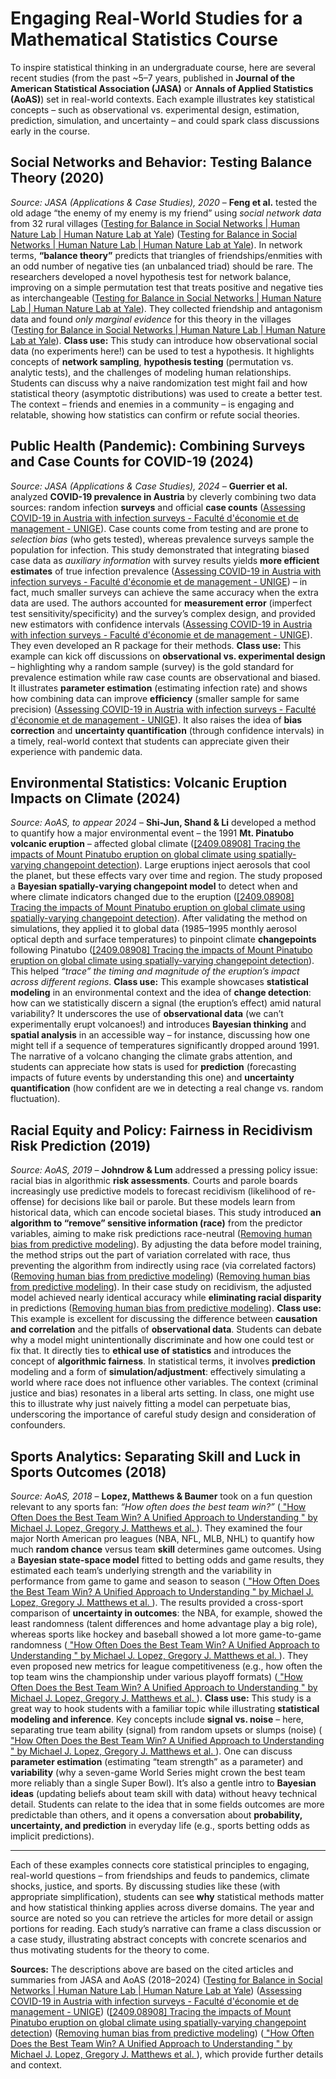 # Engaging Real-World Studies for a Mathematical Statistics Course

To inspire statistical thinking in an undergraduate course, here are several recent studies (from the past ~5–7 years, published in **Journal of the American Statistical Association (JASA)** or **Annals of Applied Statistics (AoAS)**) set in real-world contexts. Each example illustrates key statistical concepts – such as observational vs. experimental design, estimation, prediction, simulation, and uncertainty – and could spark class discussions early in the course.

## Social Networks and Behavior: Testing Balance Theory (2020)  
*Source: JASA (Applications & Case Studies), 2020* – **Feng et al.** tested the old adage “the enemy of my enemy is my friend” using *social network data* from 32 rural villages ([Testing for Balance in Social Networks | Human Nature Lab | Human Nature Lab at Yale](https://humannaturelab.net/paper/testing-for-balance-in-social-networks#:~:text=Friendship%20and%20antipathy%20exist%20in,assumes%20that%20negative%20and%20positive)) ([Testing for Balance in Social Networks | Human Nature Lab | Human Nature Lab at Yale](https://humannaturelab.net/paper/testing-for-balance-in-social-networks#:~:text=independent%20interest,tie%20formation%20in%20this%20setting)). In network terms, **“balance theory”** predicts that triangles of friendships/enmities with an odd number of negative ties (an unbalanced triad) should be rare. The researchers developed a novel hypothesis test for network balance, improving on a simple permutation test that treats positive and negative ties as interchangeable ([Testing for Balance in Social Networks | Human Nature Lab | Human Nature Lab at Yale](https://humannaturelab.net/paper/testing-for-balance-in-social-networks#:~:text=negative%20ties%20that%20has%20received,Along%20the%20way%2C%20we%20prove)). They collected friendship and antagonism data and found *only marginal evidence* for this theory in the villages ([Testing for Balance in Social Networks | Human Nature Lab | Human Nature Lab at Yale](https://humannaturelab.net/paper/testing-for-balance-in-social-networks#:~:text=independent%20interest,tie%20formation%20in%20this%20setting)). **Class use:** This study can introduce how observational social data (no experiments here!) can be used to test a hypothesis. It highlights concepts of **network sampling**, **hypothesis testing** (permutation vs. analytic tests), and the challenges of modeling human relationships. Students can discuss why a naive randomization test might fail and how statistical theory (asymptotic distributions) was used to create a better test. The context – friends and enemies in a community – is engaging and relatable, showing how statistics can confirm or refute social theories.

## Public Health (Pandemic): Combining Surveys and Case Counts for COVID-19 (2024)  
*Source: JASA (Applications & Case Studies), 2024* – **Guerrier et al.** analyzed **COVID-19 prevalence in Austria** by cleverly combining two data sources: random infection **surveys** and official **case counts** ([Assessing COVID-19 in Austria with infection surveys - Faculté d'économie et de management - UNIGE](https://www.unige.ch/gsem/en/about/news-events/news/2024/estimation-covid-19-prevalence-in-austria/#:~:text=Franzens,proposed%20estimators%20and%20confidence%20intervals)). Case counts come from testing and are prone to *selection bias* (who gets tested), whereas prevalence surveys sample the population for infection. This study demonstrated that integrating biased case data as *auxiliary information* with survey results yields **more efficient estimates** of true infection prevalence ([Assessing COVID-19 in Austria with infection surveys - Faculté d'économie et de management - UNIGE](https://www.unige.ch/gsem/en/about/news-events/news/2024/estimation-covid-19-prevalence-in-austria/#:~:text=2020,proposed%20estimators%20and%20confidence%20intervals)) – in fact, much smaller surveys can achieve the same accuracy when the extra data are used. The authors accounted for **measurement error** (imperfect test sensitivity/specificity) and the survey’s complex design, and provided new estimators with confidence intervals ([Assessing COVID-19 in Austria with infection surveys - Faculté d'économie et de management - UNIGE](https://www.unige.ch/gsem/en/about/news-events/news/2024/estimation-covid-19-prevalence-in-austria/#:~:text=benefits%20of%20properly%20combining%20the,CRAN)). They even developed an R package for their methods. **Class use:** This example can kick off discussions on **observational vs. experimental design** – highlighting why a random sample (survey) is the gold standard for prevalence estimation while raw case counts are observational and biased. It illustrates **parameter estimation** (estimating infection rate) and shows how combining data can improve **efficiency** (smaller sample for same precision) ([Assessing COVID-19 in Austria with infection surveys - Faculté d'économie et de management - UNIGE](https://www.unige.ch/gsem/en/about/news-events/news/2024/estimation-covid-19-prevalence-in-austria/#:~:text=2020,proposed%20estimators%20and%20confidence%20intervals)). It also raises the idea of **bias correction** and **uncertainty quantification** (through confidence intervals) in a timely, real-world context that students can appreciate given their experience with pandemic data.

## Environmental Statistics: Volcanic Eruption Impacts on Climate (2024)  
*Source: AoAS, to appear 2024* – **Shi-Jun, Shand & Li** developed a method to quantify how a major environmental event – the 1991 **Mt. Pinatubo volcanic eruption** – affected global climate ([[2409.08908] Tracing the impacts of Mount Pinatubo eruption on global climate using spatially-varying changepoint detection](https://arxiv.org/abs/2409.08908#:~:text=,We)). Large eruptions inject aerosols that cool the planet, but these effects vary over time and region. The study proposed a **Bayesian spatially-varying changepoint model** to detect when and where climate indicators changed due to the eruption ([[2409.08908] Tracing the impacts of Mount Pinatubo eruption on global climate using spatially-varying changepoint detection](https://arxiv.org/abs/2409.08908#:~:text=,We)). After validating the method on simulations, they applied it to global data (1985–1995 monthly aerosol optical depth and surface temperatures) to pinpoint climate **changepoints** following Pinatubo ([[2409.08908] Tracing the impacts of Mount Pinatubo eruption on global climate using spatially-varying changepoint detection](https://arxiv.org/abs/2409.08908#:~:text=detect%20and%20estimate%20spatially,Pinatubo%20eruption)). This helped *“trace” the timing and magnitude of the eruption’s impact across different regions*. **Class use:** This example showcases **statistical modeling** in an environmental context and the idea of **change detection**: how can we statistically discern a signal (the eruption’s effect) amid natural variability? It underscores the use of **observational data** (we can’t experimentally erupt volcanoes!) and introduces **Bayesian thinking** and **spatial analysis** in an accessible way – for instance, discussing how one might tell if a sequence of temperatures significantly dropped around 1991. The narrative of a volcano changing the climate grabs attention, and students can appreciate how stats is used for **prediction** (forecasting impacts of future events by understanding this one) and **uncertainty quantification** (how confident are we in detecting a real change vs. random fluctuation).

## Racial Equity and Policy: Fairness in Recidivism Risk Prediction (2019)  
*Source: AoAS, 2019* – **Johndrow & Lum** addressed a pressing policy issue: racial bias in algorithmic **risk assessments**. Courts and parole boards increasingly use predictive models to forecast recidivism (likelihood of re-offense) for decisions like bail or parole. But these models learn from historical data, which can encode societal biases. This study introduced **an algorithm to “remove” sensitive information (race)** from the predictor variables, aiming to make risk predictions race-neutral ([Removing human bias from predictive modeling](https://phys.org/news/2019-10-human-bias.html#:~:text=Predictive%20modeling%20is%20supposed%20to,method%20to%20remove%20those%20biases)). By adjusting the data before model training, the method strips out the part of variation correlated with race, thus preventing the algorithm from indirectly using race (via correlated factors) ([Removing human bias from predictive modeling](https://phys.org/news/2019-10-human-bias.html#:~:text=biases%20that%20are%20built%20into,method%20to%20remove%20those%20biases)) ([Removing human bias from predictive modeling](https://phys.org/news/2019-10-human-bias.html#:~:text=,discriminated%20against%20by%20these%20algorithms)). In their case study on recidivism, the adjusted model achieved nearly identical accuracy while **eliminating racial disparity** in predictions ([Removing human bias from predictive modeling](https://phys.org/news/2019-10-human-bias.html#:~:text=,discriminated%20against%20by%20these%20algorithms)). **Class use:** This example is excellent for discussing the difference between **causation and correlation** and the pitfalls of **observational data**. Students can debate why a model might unintentionally discriminate and how one could test or fix that. It directly ties to **ethical use of statistics** and introduces the concept of **algorithmic fairness**. In statistical terms, it involves **prediction** modeling and a form of **simulation/adjustment**: effectively simulating a world where race does not influence other variables. The context (criminal justice and bias) resonates in a liberal arts setting. In class, one might use this to illustrate why just naively fitting a model can perpetuate bias, underscoring the importance of careful study design and consideration of confounders.

## Sports Analytics: Separating Skill and Luck in Sports Outcomes (2018)  
*Source: AoAS, 2018* – **Lopez, Matthews & Baumer** took on a fun question relevant to any sports fan: *“How often does the best team win?”* ([
"How Often Does the Best Team Win? A Unified Approach to Understanding " by Michael J. Lopez, Gregory J. Matthews et al.
](https://ecommons.luc.edu/math_facpubs/25/#:~:text=Statistical%20applications%20in%20sports%20have,of%20team%20strengths%2C%20as%20well)). They examined the four major North American pro leagues (NBA, NFL, MLB, NHL) to quantify how much **random chance** versus team **skill** determines game outcomes. Using a **Bayesian state-space model** fitted to betting odds and game results, they estimated each team’s underlying strength and the variability in performance from game to game and season to season ([
"How Often Does the Best Team Win? A Unified Approach to Understanding " by Michael J. Lopez, Gregory J. Matthews et al.
](https://ecommons.luc.edu/math_facpubs/25/#:~:text=concentrated%20on%20a%20single%20sport%2C,NHL)). The results provided a cross-sport comparison of **uncertainty in outcomes**: the NBA, for example, showed the least randomness (talent differences and home advantage play a big role), whereas sports like hockey and baseball showed a lot more game-to-game randomness ([
"How Often Does the Best Team Win? A Unified Approach to Understanding " by Michael J. Lopez, Gregory J. Matthews et al.
](https://ecommons.luc.edu/math_facpubs/25/#:~:text=each%20of%20the%20National%20Football,models%20might%20be%20usefully%20applied)). They even proposed new metrics for league competitiveness (e.g., how often the top team wins the championship under various playoff formats) ([
"How Often Does the Best Team Win? A Unified Approach to Understanding " by Michael J. Lopez, Gregory J. Matthews et al.
](https://ecommons.luc.edu/math_facpubs/25/#:~:text=that%20the%20NBA%20demonstrates%20both,models%20might%20be%20usefully%20applied)). **Class use:** This study is a great way to hook students with a familiar topic while illustrating **statistical modeling and inference**. Key concepts include **signal vs. noise** – here, separating true team ability (signal) from random upsets or slumps (noise) ([
"How Often Does the Best Team Win? A Unified Approach to Understanding " by Michael J. Lopez, Gregory J. Matthews et al.
](https://ecommons.luc.edu/math_facpubs/25/#:~:text=Statistical%20applications%20in%20sports%20have,of%20team%20strengths%2C%20as%20well)). One can discuss **parameter estimation** (estimating “team strength” as a parameter) and **variability** (why a seven-game World Series might crown the best team more reliably than a single Super Bowl). It’s also a gentle intro to **Bayesian ideas** (updating beliefs about team skill with data) without heavy technical detail. Students can relate to the idea that in some fields outcomes are more predictable than others, and it opens a conversation about **probability, uncertainty, and prediction** in everyday life (e.g., sports betting odds as implicit predictions).

---

Each of these examples connects core statistical principles to engaging, real-world questions – from friendships and feuds to pandemics, climate shocks, justice, and sports. By discussing studies like these (with appropriate simplification), students can see **why** statistical methods matter and how statistical thinking applies across diverse domains. The year and source are noted so you can retrieve the articles for more detail or assign portions for reading. Each study’s narrative can frame a class discussion or a case study, illustrating abstract concepts with concrete scenarios and thus motivating students for the theory to come. 

**Sources:** The descriptions above are based on the cited articles and summaries from JASA and AoAS (2018–2024) ([Testing for Balance in Social Networks | Human Nature Lab | Human Nature Lab at Yale](https://humannaturelab.net/paper/testing-for-balance-in-social-networks#:~:text=Friendship%20and%20antipathy%20exist%20in,assumes%20that%20negative%20and%20positive)) ([Assessing COVID-19 in Austria with infection surveys - Faculté d'économie et de management - UNIGE](https://www.unige.ch/gsem/en/about/news-events/news/2024/estimation-covid-19-prevalence-in-austria/#:~:text=2020,proposed%20estimators%20and%20confidence%20intervals)) ([[2409.08908] Tracing the impacts of Mount Pinatubo eruption on global climate using spatially-varying changepoint detection](https://arxiv.org/abs/2409.08908#:~:text=,We)) ([Removing human bias from predictive modeling](https://phys.org/news/2019-10-human-bias.html#:~:text=Predictive%20modeling%20is%20supposed%20to,method%20to%20remove%20those%20biases)) ([
"How Often Does the Best Team Win? A Unified Approach to Understanding " by Michael J. Lopez, Gregory J. Matthews et al.
](https://ecommons.luc.edu/math_facpubs/25/#:~:text=each%20of%20the%20National%20Football,models%20might%20be%20usefully%20applied)), which provide further details and context.
